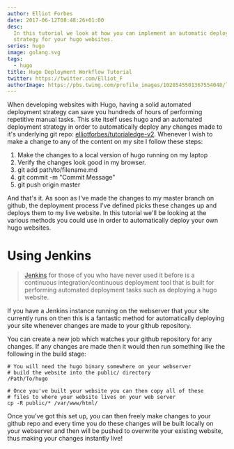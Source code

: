 ```yaml
---
author: Elliot Forbes
date: 2017-06-12T08:48:26+01:00
desc:
  In this tutorial we look at how you can implement an automatic deployment
  strategy for your hugo websites.
series: hugo
image: golang.svg
tags:
  - hugo
title: Hugo Deployment Workflow Tutorial
twitter: https://twitter.com/Elliot_F
authorImage: https://pbs.twimg.com/profile_images/1028545501367554048/lzr43cQv_400x400.jpg
---
```


When developing websites with Hugo, having a solid automated deployment strategy
can save you hundreds of hours of performing repetitive manual tasks. This site
itself uses hugo and an automated deployment strategy in order to automatically
deploy any changes made to it's underlying git repo:
[elliotforbes/tutorialedge-v2](https://github.com/elliotforbes/tutorialedge-v2).
Whenever I wish to make a change to any of the content on my site I follow these
steps:

1. Make the changes to a local version of hugo running on my laptop
2. Verify the changes look good in my browser.
3. git add path/to/filename.md
4. git commit -m "Commit Message"
5. git push origin master

And that's it. As soon as I've made the changes to my master branch on github,
the deployment process I've defined picks these changes up and deploys them to
my live website. In this tutorial we'll be looking at the various methods you
could use in order to automatically deploy your own hugo websites.

# Using Jenkins

> [Jenkins](https://jenkins.io/) for those of you who have never used it before
> is a continuous integration/continuous deployment tool that is built for
> performing automated deployment tasks such as deploying a hugo website.

If you have a Jenkins instance running on the webserver that your site currently
runs on then this is a fantastic method for automatically deploying your site
whenever changes are made to your github repository.

You can create a new job which watches your github repository for any changes.
If any changes are made then it would then run something like the following in
the build stage:

```shell
# You will need the hugo binary somewhere on your webserver
# build the website into the public/ directory
/Path/To/hugo

# Once you've built your website you can then copy all of these
# files to where your website lives on your web server
cp -R public/* /var/www/html/
```

Once you've got this set up, you can then freely make changes to your github
repo and every time you do these changes will be built locally on your webserver
and then will be pushed to overwrite your existing website, thus making your
changes instantly live!
